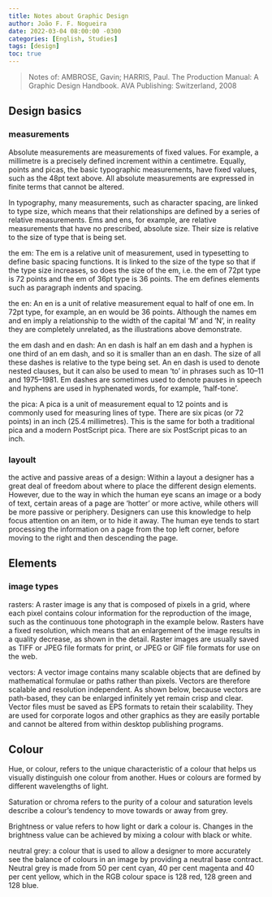 ```yaml
---
title: Notes about Graphic Design
author: João F. F. Nogueira
date: 2022-03-04 08:00:00 -0300
categories: [English, Studies]
tags: [design]
toc: true
---
```


> Notes of: AMBROSE, Gavin; HARRIS, Paul. The Production Manual: A Graphic Design Handbook. AVA Publishing: Switzerland, 2008

## Design basics

### measurements

Absolute measurements are measurements of fixed values. For example, a millimetre is a precisely defined increment within a centimetre. Equally, points and picas, the basic typographic measurements, have fixed values, such as the 48pt text above. All absolute measurements are expressed in finite terms that cannot be altered.

In typography, many measurements, such as character spacing, are linked to type size, which means that their relationships are defined by a series of relative measurements. Ems and ens, for example, are relative measurements that have no prescribed, absolute size. Their size is relative to the size of type that is being set.

the em: The em is a relative unit of measurement, used in typesetting to define basic spacing functions. It is linked to the size of the type so that if the type size increases, so does the size of the em, i.e. the em of 72pt type is 72 points and the em of 36pt type is 36 points. The em defines elements such as paragraph indents and spacing.

the en: An en is a unit of relative measurement equal to half of one em. In 72pt type, for example, an en would be 36 points. Although the names em and en imply a relationship to the width of the capital ‘M’ and ’N’, in reality they are completely unrelated, as the illustrations above demonstrate.

the em dash and en dash: An en dash is half an em dash and a hyphen is one third of an em dash, and so it is smaller than an en dash. The size of all these
dashes is relative to the type being set. An en dash is used to denote nested clauses, but it can also be used to mean ‘to’ in phrases such as 10–11 and 1975–1981. Em dashes are sometimes used to denote pauses in speech and hyphens are used in hyphenated words, for example, ‘half-tone’.

the pica: A pica is a unit of measurement equal to 12 points and is commonly used for measuring lines of type. There are six picas (or 72 points) in an inch (25.4 millimetres). This is the same for both a traditional pica and a modern PostScript pica. There are six PostScript picas to an inch.

### layoult

the active and passive areas of a design: Within a layout a designer has a great deal of freedom about where to place the different design elements. However, due to the way in which the human eye scans an image or a body of text, certain areas of a page are ‘hotter’ or more active, while others will be more passive or periphery. Designers can use this knowledge to help focus attention on an item, or to hide it away. The human eye tends to start processing the information on a page from the top left corner, before moving to the right and then descending the page.

## Elements

### image types

rasters: A raster image is any that is composed of pixels in a grid, where each pixel contains colour information for the reproduction of the image, such as the continuous tone photograph in the example below. Rasters have a fixed resolution, which means that an enlargement of the image results in a quality decrease, as shown in the detail. Raster images are usually saved as TIFF or JPEG file formats for print, or JPEG or GIF file formats for use on the web. 

vectors: A vector image contains many scalable objects that are defined by mathematical formulae or paths rather than pixels. Vectors are therefore scalable and resolution independent. As shown below, because vectors are path-based, they can be enlarged infinitely yet remain crisp and clear. Vector files must be saved as EPS formats to retain their scalability. They are used for corporate logos and other graphics as they are easily portable and cannot be altered from within desktop publishing programs.

## Colour

Hue, or colour, refers to the unique characteristic of a colour that helps us visually distinguish one colour from another. Hues or colours are formed by different wavelengths of light.

Saturation or chroma refers to the purity of a colour and saturation levels describe a colour’s tendency to move towards or away from grey.

Brightness or value refers to how light or dark a colour is. Changes in the brightness value can be achieved by mixing a colour with black or white.

neutral grey: a colour that is used to allow a designer to more accurately see the balance of colours in an image by providing a neutral base contract. Neutral grey is made from 50 per cent cyan, 40 per cent magenta and 40 per cent yellow, which in the RGB colour space is 128 red, 128 green and 128 blue.
